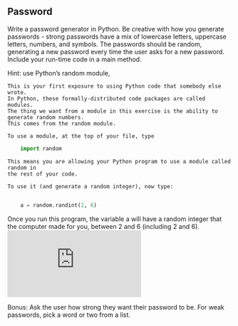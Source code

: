 ## Password


Write a password generator in Python.
Be creative with how you generate passwords - strong passwords have a mix of lowercase letters, uppercase letters, numbers, and symbols.
The passwords should be random, generating a new password every time the user asks for a new password. Include your run-time code in a main method.


Hint:
use Python’s random module,

```
This is your first exposure to using Python code that somebody else wrote.
In Python, these formally-distributed code packages are called modules.
The thing we want from a module in this exercise is the ability to generate random numbers.
This comes from the random module.

To use a module, at the top of your file, type
```

```python
    import random
```
```
This means you are allowing your Python program to use a module called random in 
the rest of your code.

To use it (and generate a random integer), now type:
```
```python

    a = random.randint(2, 6)
```
Once you run this program, the variable a will have a random integer that the computer made for you, between 2 and 6 (including 2 and 6).
![Python Docs - Random module](https://docs.python.org/3.3/library/random.html)

Bonus:
Ask the user how strong they want their password to be. For weak passwords, pick a word or two from a list.